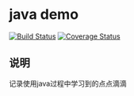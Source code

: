 java demo
====================================

[![Build Status](https://travis-ci.org/gorden5566/demo.svg?branch=master)](https://travis-ci.org/gorden5566/demo)
[![Coverage Status](https://coveralls.io/repos/github/gorden5566/demo/badge.svg)](https://coveralls.io/github/gorden5566/demo)

## 说明

记录使用java过程中学习到的点点滴滴
